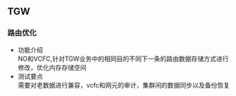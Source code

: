 ## TGW
### 路由优化
+ 功能介绍  
NO和VCFC,针对TGW业务中的相同目的不同下一条的路由数据存储方式进行修改，优化内存存储空间  
+ 测试要点  
需要对老数据进行兼容，vcfc和网元的审计，集群间的数据同步以及备份恢复  
